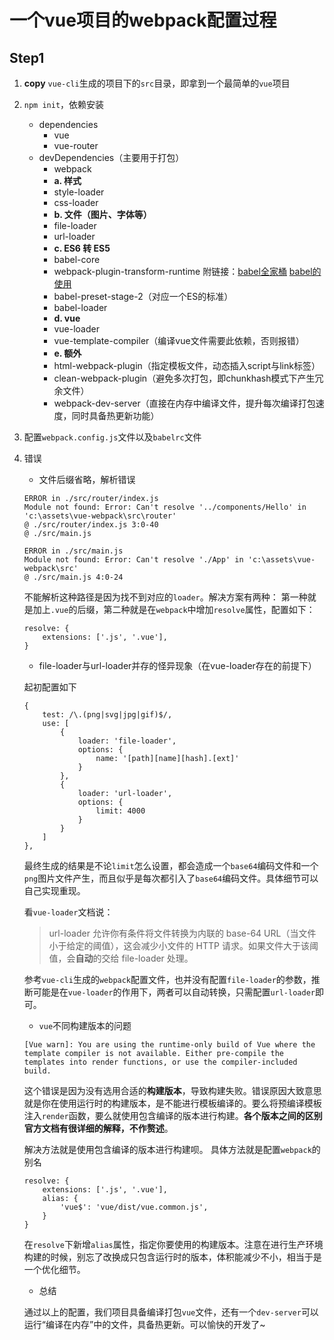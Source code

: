 # 一个vue项目的webpack配置过程

## Step1

1. **copy** `vue-cli`生成的项目下的`src`目录，即拿到一个最简单的`vue`项目

2. `npm init`，依赖安装
    - dependencies
        - vue
        - vue-router
    - devDependencies（主要用于打包）
        - webpack
        - **a. 样式**
        - style-loader
        - css-loader
        - **b. 文件（图片、字体等）**
        - file-loader
        - url-loader
        - **c. ES6 转 ES5**
        - babel-core
        - webpack-plugin-transform-runtime 附链接：[babel全家桶](https://github.com/brunoyang/blog/issues/20) [babel的使用](https://segmentfault.com/a/1190000008159877#articleHeader7)
        - babel-preset-stage-2（对应一个ES的标准）
        - babel-loader
        - **d. vue**
        - vue-loader
        - vue-template-compiler（编译vue文件需要此依赖，否则报错）
        - **e. 额外**
        - html-webpack-plugin（指定模板文件，动态插入script与link标签）
        - clean-webpack-plugin（避免多次打包，即chunkhash模式下产生冗余文件）
        - webpack-dev-server（直接在内存中编译文件，提升每次编译打包速度，同时具备热更新功能）

3. 配置`webpack.config.js`文件以及`babelrc`文件

4. 错误
    - 文件后缀省略，解析错误

    ```
    ERROR in ./src/router/index.js
    Module not found: Error: Can't resolve '../components/Hello' in 'c:\assets\vue-webpack\src\router'
    @ ./src/router/index.js 3:0-40
    @ ./src/main.js

    ERROR in ./src/main.js
    Module not found: Error: Can't resolve './App' in 'c:\assets\vue-webpack\src'
    @ ./src/main.js 4:0-24
    ```

    不能解析这种路径是因为找不到对应的`loader`。解决方案有两种：
    第一种就是加上`.vue`的后缀，第二种就是在`webpack`中增加`resolve`属性，配置如下：
    ```
    resolve: {
        extensions: ['.js', '.vue'],
    }
    ```

    - file-loader与url-loader并存的怪异现象（在vue-loader存在的前提下）

    起初配置如下

    ```
    {
        test: /\.(png|svg|jpg|gif)$/,
        use: [
            {
                loader: 'file-loader',
                options: {
                    name: '[path][name][hash].[ext]'
                }  
            },
            {
                loader: 'url-loader',
                options: {
                    limit: 4000
                }
            }
        ]
    },
    ```
    最终生成的结果是不论`limit`怎么设置，都会造成一个`base64`编码文件和一个`png`图片文件产生，而且似乎是每次都引入了`base64`编码文件。具体细节可以自己实现重现。

    看`vue-loader`文档说：
    > url-loader 允许你有条件将文件转换为内联的 base-64 URL（当文件小于给定的阈值），这会减少小文件的 HTTP 请求。如果文件大于该阈值，会**自动**的交给 file-loader 处理。

    参考`vue-cli`生成的`webpack`配置文件，也并没有配置`file-loader`的参数，推断可能是在`vue-loader`的作用下，两者可以自动转换，只需配置`url-loader`即可。

    - `vue`不同构建版本的问题

    ```
    [Vue warn]: You are using the runtime-only build of Vue where the template compiler is not available. Either pre-compile the templates into render functions, or use the compiler-included build.
    ```

    这个错误是因为没有选用合适的**构建版本**，导致构建失败。错误原因大致意思就是你在使用运行时的构建版本，是不能进行模板编译的。要么将预编译模板注入`render`函数，要么就使用包含编译的版本进行构建。**各个版本之间的区别官方文档有很详细的解释，不作赘述**。

    解决方法就是使用包含编译的版本进行构建呗。
    具体方法就是配置`webpack`的别名
    ```
    resolve: {
        extensions: ['.js', '.vue'],
        alias: {
            'vue$': 'vue/dist/vue.common.js',
        }
    }
    ```
    在`resolve`下新增`alias`属性，指定你要使用的构建版本。注意在进行生产环境构建的时候，别忘了改换成只包含运行时的版本，体积能减少不小，相当于是一个优化细节。

    - 总结

    通过以上的配置，我们项目具备编译打包`vue`文件，还有一个`dev-server`可以运行“编译在内存”中的文件，具备热更新。可以愉快的开发了~